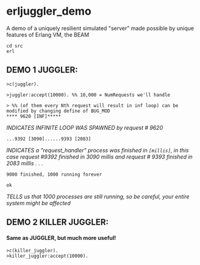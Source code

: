 # erljuggler_demo
A demo of a uniquely resilient simulated "server" made possible by unique features of Erlang VM, the BEAM

```
cd src
erl
```

## DEMO 1 JUGGLER:

```
>c(juggler).

>juggler:accept(10000). %% 10,000 = NumRequests we'll handle

> %% (of them every Nth request will result in inf loop) can be modified by changing define of BUG_MOD
**** 9620 [INF]*****
```

_INDICATES INFINITE LOOP WAS SPAWNED by request # 9620_

```
...9392 [3090]......9393 [2083]
```

_INDICATES a "request_handler" process was finished in `[millis]`,
in this case request #9392 finished in 3090 millis and request # 9393 finished in 2083 millis_
. 
.
.

```
9000 finished, 1000 running forever

ok
```

_TELLS us that 1000 processes are still running, so be careful, your entire system might be affected_


## DEMO 2 KILLER JUGGLER:
#### Same as JUGGLER, but much more useful!
```
>c(killer_juggler).
>killer_juggler:accept(10000).
```
